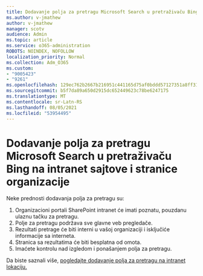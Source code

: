 ```yaml
---
title: Dodavanje polja za pretragu Microsoft Search u pretraživaču Bing na intranet sajtove i stranice organizacije
ms.author: v-jmathew
author: v-jmathew
manager: scotv
audience: Admin
ms.topic: article
ms.service: o365-administration
ROBOTS: NOINDEX, NOFOLLOW
localization_priority: Normal
ms.collection: Adm_O365
ms.custom:
- "9005423"
- "9261"
ms.openlocfilehash: 129ec762b2667b216951c441165d75af0bddd57127351a8ff31fc2793e4479d8
ms.sourcegitcommit: b5f7da89a650d2915dc652449623c78be6247175
ms.translationtype: MT
ms.contentlocale: sr-Latn-RS
ms.lasthandoff: 08/05/2021
ms.locfileid: "53954495"
---
```

# <a name="add-a-search-box-for-microsoft-search-in-bing-to-your-organizations-intranet-sites-and-pages"></a>Dodavanje polja za pretragu Microsoft Search u pretraživaču Bing na intranet sajtove i stranice organizacije

Neke prednosti dodavanja polja za pretragu su:

1. Organizacioni portali SharePoint intranet će imati poznatu, pouzdanu ulaznu tačku za pretragu.
2. Polje za pretragu podržava sve glavne veb pregledače.
3. Rezultati pretrage će biti interni u vašoj organizaciji i isključiće informacije sa interneta.
4. Stranica sa rezultatima će biti besplatna od omota.
5. Imaćete kontrolu nad izgledom i ponašanjem polja za pretragu.

Da biste saznali više, [pogledajte dodavanje polja za pretragu na intranet lokaciju.](https://go.microsoft.com/fwlink/?linkid=2151387)
